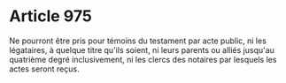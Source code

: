 # Article 975

Ne pourront être pris pour témoins du testament par acte public, ni les légataires, à quelque titre qu'ils soient, ni leurs parents ou alliés jusqu'au quatrième degré inclusivement, ni les clercs des notaires par lesquels les actes seront reçus.
